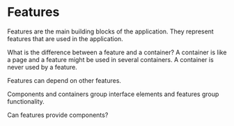 # Features

Features are the main building blocks of the application. They represent features that are used in the application.

What is the difference between a feature and a container? A container is like a page and a feature might be used in several containers. A container is never used by a feature.

Features can depend on other features.

Components and containers group interface elements and features group functionality.

Can features provide components?

